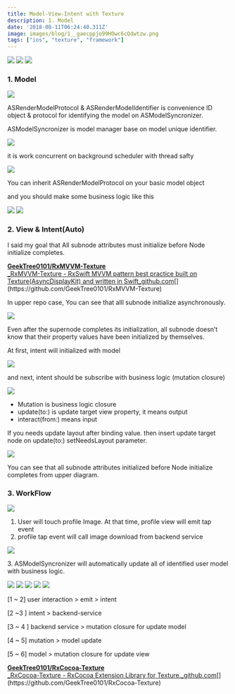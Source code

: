 ```yaml
---
title: Model-View-Intent with Texture
description: 1. Model
date: '2018-08-11T06:24:40.311Z'
image: images/blog/1__gaecppjo99HOwc6cQdwtzw.png
tags: ["ios", "texture", "framework"]
---
```


![](/images/blog/1__gaecppjo99HOwc6cQdwtzw.png)
![](/images/blog/1__qhW165H54x0YCHa66CxV7A.png)
![](/images/blog/1__7jKNFrN__a4Tb2TngUv7L8g.png)

### 1\. Model

![](/images/blog/1__sAglVgbeJqi__T0pEVIzP8A.png)

ASRenderModelProtocol & ASRenderModelIdentifier is convenience ID object & protocol for identifying the model on ASModelSyncronizer.

ASModelSyncronizer is model manager base on model unique identifier.

![](/images/blog/1__rwB6o__BG7IThfmgp4eM8hA.png)

it is work concurrent on background scheduler with thread safty

![](/images/blog/1__vs4RQRnAc__t4__ycnLtR2oQ.png)

You can inherit ASRenderModelProtocol on your basic model object

and you should make some business logic like this

![](/images/blog/1__4XiBTCbUuUzBP1sVTpYU7Q.png)
![](/images/blog/1__QG7vYSOayPBJjusNSFrSOw.png)

### 2\. View & Intent(Auto)

I said my goal that All subnode attributes must initialize before Node initialize completes.

[**GeekTree0101/RxMVVM-Texture**  
_RxMVVM-Texture - RxSwift MVVM pattern best practice built on Texture(AsyncDisplayKit) and written in Swift_github.com](https://github.com/GeekTree0101/RxMVVM-Texture "https://github.com/GeekTree0101/RxMVVM-Texture")[](https://github.com/GeekTree0101/RxMVVM-Texture)

In upper repo case, You can see that alll subnode initialize asynchronously.

![](/images/blog/1__BkG9niN2fHR8__h6B3DLa5Q.png)

Even after the supernode completes its initialization, all subnode doesn’t know that their property values have been initialized by themselves.

At first, intent will initialized with model

![](/images/blog/1__0t4jymhOE5H0redt__sISTw.png)

and next, intent should be subscribe with business logic (mutation closure)

![](/images/blog/1__Aivkga9Nmjc12Qn8mFdZ8w.png)

*   Mutation is business logic closure
*   update(to:) is update target view property, it means output
*   interact(from:) means input

If you needs update layout after binding value. then insert update target node on update(to:) setNeedsLayout parameter.

![](/images/blog/1__K__lprGln46E__NiD__zXn3Bg.png)

You can see that all subnode attributes initialized before Node initialize completes from upper diagram.

### 3\. WorkFlow

![](/images/blog/1__b__OG__upyDorXwhocjRAUkA.gif)

1.  User will touch profile Image. At that time, profile view will emit tap event
2.  profile tap event will call image download from backend service

![](/images/blog/1__o5l5Zk51Xu__pIsiXbBvHxw.png)

3\. ASModelSyncronizer will automatically update all of identified user model with business logic.

![](/images/blog/1__CLTN32Cd4qTO1E__RB7W60Q.png)
![](/images/blog/1__69RVNoB0ggmzTWgngbwDRw.png)
![](/images/blog/1__LRL2EWOmEWEXExPAqyj6__Q.png)
![](/images/blog/1__D3ARjHWZcq9YQQ4mdQLV__Q.png)
![](/images/blog/1__vA3nvcyHZM__kj6qqqXmSiQ.png)

\[1 ~ 2\] user interaction > emit > intent

\[2 ~3 \] intent > backend-service

\[3 ~ 4 \] backend service > mutation closure for update model

\[4 ~ 5\] mutation > model update

\[5 ~ 6\] model > mutation closure for update view

[**GeekTree0101/RxCocoa-Texture**  
_RxCocoa-Texture - RxCocoa Extension Library for Texture._github.com](https://github.com/GeekTree0101/RxCocoa-Texture "https://github.com/GeekTree0101/RxCocoa-Texture")[](https://github.com/GeekTree0101/RxCocoa-Texture)